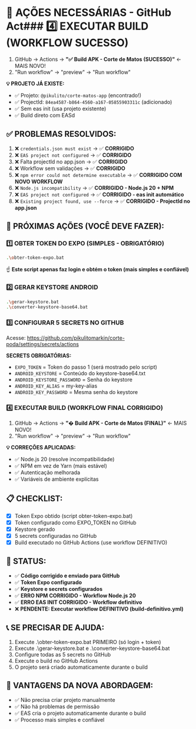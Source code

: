 # 🎯 AÇÕES NECESSÁRIAS - GitHub Act### 4️⃣ EXECUTAR BUILD (WORKFLOW SUCESSO)
1. GitHub → Actions → **"✅ Build APK - Corte de Matos (SUCESSO)"** ← MAIS NOVO!
2. "Run workflow" → "preview" → "Run workflow"

**💡 PROJETO JÁ EXISTE:**
- ✅ Projeto: `@pikulito/corte-matos-app` (encontrado!)
- ✅ ProjectId: `84ea4587-b864-4560-a167-05855903311c` (adicionado)
- ✅ Sem eas init (usa projeto existente)
- ✅ Build direto com EASd

## ✅ PROBLEMAS RESOLVIDOS:
1. ❌ `credentials.json must exist` → ✅ **CORRIGIDO**
2. ❌ `EAS project not configured` → ✅ **CORRIGIDO**
3. ❌ Falta projectId no app.json → ✅ **CORRIGIDO**
4. ❌ Workflow sem validações → ✅ **CORRIGIDO**
5. ❌ `npm error could not determine executable` → ✅ **CORRIGIDO COM NOVO WORKFLOW**
6. ❌ `Node.js incompatibility` → ✅ **CORRIGIDO - Node.js 20 + NPM**
7. ❌ `EAS project not configured` → ✅ **CORRIGIDO - eas init automático**
8. ❌ `Existing project found, use --force` → ✅ **CORRIGIDO - ProjectId no app.json**

## 🚀 PRÓXIMAS AÇÕES (VOCÊ DEVE FAZER):

### 1️⃣ OBTER TOKEN DO EXPO (SIMPLES - OBRIGATÓRIO)
```bash
.\obter-token-expo.bat
```
☝️ **Este script apenas faz login e obtém o token (mais simples e confiável)**

### 2️⃣ GERAR KEYSTORE ANDROID
```bash
.\gerar-keystore.bat
.\converter-keystore-base64.bat
```

### 3️⃣ CONFIGURAR 5 SECRETS NO GITHUB
Acesse: https://github.com/pikulitomarkin/corte-poda/settings/secrets/actions

**SECRETS OBRIGATÓRIAS:**
- `EXPO_TOKEN` = Token do passo 1 (será mostrado pelo script)
- `ANDROID_KEYSTORE` = Conteúdo do keystore-base64.txt
- `ANDROID_KEYSTORE_PASSWORD` = Senha do keystore
- `ANDROID_KEY_ALIAS` = my-key-alias
- `ANDROID_KEY_PASSWORD` = Mesma senha do keystore

### 4️⃣ EXECUTAR BUILD (WORKFLOW FINAL CORRIGIDO)
1. GitHub → Actions → **"� Build APK - Corte de Matos (FINAL)"** ← MAIS NOVO!
2. "Run workflow" → "preview" → "Run workflow"

**💡 CORREÇÕES APLICADAS:**
- ✅ Node.js 20 (resolve incompatibilidade)
- ✅ NPM em vez de Yarn (mais estável)
- ✅ Autenticação melhorada
- ✅ Variáveis de ambiente explícitas

## 📋 CHECKLIST:
- [x] Token Expo obtido (script obter-token-expo.bat)
- [x] Token configurado como EXPO_TOKEN no GitHub
- [x] Keystore gerado
- [x] 5 secrets configuradas no GitHub
- [x] Build executado no GitHub Actions (use workflow DEFINITIVO)

## 🎯 STATUS:
- ✅ **Código corrigido e enviado para GitHub**
- ✅ **Token Expo configurado**
- ✅ **Keystore e secrets configurados**
- ✅ **ERRO NPM CORRIGIDO - Workflow Node.js 20**
- ✅ **ERRO EAS INIT CORRIGIDO - Workflow definitivo**
- ❌ **PENDENTE: Executar workflow DEFINITIVO (build-definitivo.yml)**

## 📞 SE PRECISAR DE AJUDA:
1. Execute .\obter-token-expo.bat PRIMEIRO (só login + token)
2. Execute .\gerar-keystore.bat e .\converter-keystore-base64.bat
3. Configure todas as 5 secrets no GitHub
4. Execute o build no GitHub Actions
5. O projeto será criado automaticamente durante o build

## 🎯 VANTAGENS DA NOVA ABORDAGEM:
- ✅ Não precisa criar projeto manualmente
- ✅ Não há problemas de permissão
- ✅ EAS cria o projeto automaticamente durante o build
- ✅ Processo mais simples e confiável
